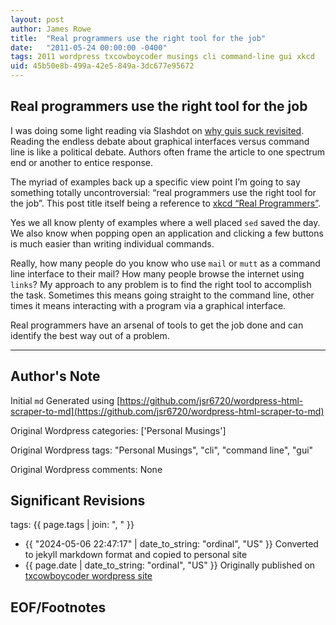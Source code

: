 ```yaml
---
layout: post
author: James Rowe
title:  "Real programmers use the right tool for the job"
date:   "2011-05-24 00:00:00 -0400"
tags: 2011 wordpress txcowboycoder musings cli command-line gui xkcd
uid: 45b50e8b-499a-42e5-849a-3dc677e95672
---
```



## Real programmers use the right tool for the job


I was doing some light reading via Slashdot on [why guis suck revisited](http://www.infoworld.com/d/data-center/why-guis-suck-revisited-515). Reading the endless debate about graphical interfaces versus command line is like a political debate. Authors often frame the article to one spectrum end or another to entice response.


The myriad of examples back up a specific view point I’m going to say something totally uncontroversial: “real programmers use the right tool for the job”. This post title itself being a reference to [xkcd “Real Programmers”](http://xkcd.com/378/).


Yes we all know plenty of examples where a well placed `sed` saved the day. We also know when popping open an application and clicking a few buttons is much easier than writing individual commands.


Really, how many people do you know who use `mail` or `mutt` as a command line interface to their mail? How many people browse the internet using `links`? My approach to any problem is to find the right tool to accomplish the task. Sometimes this means going straight to the command line, other times it means interacting with a program via a graphical interface.


Real programmers have an arsenal of tools to get the job done and can identify the best way out of a problem.




---

## Author's Note

Initial `md` Generated using [https://github.com/jsr6720/wordpress-html-scraper-to-md](https://github.com/jsr6720/wordpress-html-scraper-to-md)

Original Wordpress categories: ['Personal Musings']

Original Wordpress tags: "Personal Musings", "cli", "command line", "gui"

Original Wordpress comments: None

## Significant Revisions

tags: {{ page.tags | join: ", " }} <!-- todo move this somewhere -->

- {{ "2024-05-06 22:47:17" | date_to_string: "ordinal", "US" }} Converted to jekyll markdown format and copied to personal site
- {{ page.date | date_to_string: "ordinal", "US" }} Originally published on [txcowboycoder wordpress site](https://txcowboycoder.wordpress.com/2011/05/24/real-programmers-use-the-right-tool-for-the-job/)

## EOF/Footnotes

